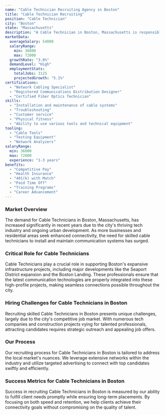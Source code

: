 ```yaml
---
name: "Cable Technician Recruiting Agency in Boston"
title: "Cable Technician Recruiting"
position: "Cable Technician"
city: "Boston"
state: "Massachusetts"
description: "A Cable Technician in Boston, Massachusetts is responsible for installing, maintaining, and repairing residential, business, and infrastructure cabling"
marketData:
  averageSalary: 54000
  salaryRange:
    min: 36000
    max: 72000
  growthRate: "3.8%"
  demandLevel: "High"
  employmentStats:
    totalJobs: 3125
    projectedGrowth: "5.1%"
certifications:
  - "Network Cabling Specialist"
  - "Registered Communications Distribution Designer"
  - "Certified Fiber Optics Technician"
skills:
  - "Installation and maintenance of cable systems"
  - "Troubleshooting"
  - "Customer service"
  - "Physical fitness"
  - "Ability to use various tools and technical equipment"
tooling:
  - "Cable Tools"
  - "Testing Equipment"
  - "Network Analyzers"
salaryRange:
  min: 36000
  max: 72000
  experience: "1-3 years"
benefits:
  - "Competitive Pay"
  - "Health Insurance"
  - "401(k) with Match"
  - "Paid Time Off"
  - "Training Programs"
  - "Career Advancement"
---
```


### Market Overview
The demand for Cable Technicians in Boston, Massachusetts, has increased significantly in recent years due to the city's thriving tech industry and ongoing urban development. As more businesses and residential areas seek enhanced connectivity, the need for skilled cable technicians to install and maintain communication systems has surged.

### Critical Role for Cable Technicians
Cable Technicians play a crucial role in supporting Boston's expansive infrastructure projects, including major developments like the Seaport District expansion and the Boston Landing. These professionals ensure that the latest communication technologies are properly integrated into these high-profile projects, making seamless connections possible throughout the city.

### Hiring Challenges for Cable Technicians in Boston
Recruiting skilled Cable Technicians in Boston presents unique challenges, largely due to the city's competitive job market. With numerous tech companies and construction projects vying for talented professionals, attracting candidates requires strategic outreach and appealing job offers.

### Our Process
Our recruiting process for Cable Technicians in Boston is tailored to address the local market's nuances. We leverage extensive networks within the industry and utilize targeted advertising to connect with top candidates swiftly and efficiently.

### Success Metrics for Cable Technicians in Boston
Success in recruiting Cable Technicians in Boston is measured by our ability to fulfill client needs promptly while ensuring long-term placements. By focusing on both speed and retention, we help clients achieve their connectivity goals without compromising on the quality of talent.